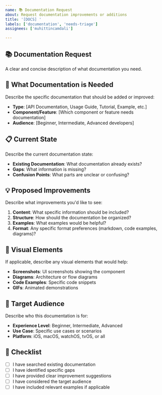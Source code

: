 ```yaml
---
name: 📚 Documentation Request
about: Request documentation improvements or additions
title: '[DOCS] '
labels: ['documentation', 'needs-triage']
assignees: ['muhittincamdali']

---
```


## 📚 Documentation Request

A clear and concise description of what documentation you need.

## 🎯 What Documentation is Needed

Describe the specific documentation that should be added or improved:

- **Type**: [API Documentation, Usage Guide, Tutorial, Example, etc.]
- **Component/Feature**: [Which component or feature needs documentation]
- **Audience**: [Beginner, Intermediate, Advanced developers]

## 📋 Current State

Describe the current documentation state:

- **Existing Documentation**: What documentation already exists?
- **Gaps**: What information is missing?
- **Confusion Points**: What parts are unclear or confusing?

## 💡 Proposed Improvements

Describe what improvements you'd like to see:

1. **Content**: What specific information should be included?
2. **Structure**: How should the documentation be organized?
3. **Examples**: What examples would be helpful?
4. **Format**: Any specific format preferences (markdown, code examples, diagrams)?

## 🎨 Visual Elements

If applicable, describe any visual elements that would help:

- **Screenshots**: UI screenshots showing the component
- **Diagrams**: Architecture or flow diagrams
- **Code Examples**: Specific code snippets
- **GIFs**: Animated demonstrations

## 📱 Target Audience

Describe who this documentation is for:

- **Experience Level**: Beginner, Intermediate, Advanced
- **Use Case**: Specific use cases or scenarios
- **Platform**: iOS, macOS, watchOS, tvOS, or all

## 📝 Checklist

- [ ] I have searched existing documentation
- [ ] I have identified specific gaps
- [ ] I have provided clear improvement suggestions
- [ ] I have considered the target audience
- [ ] I have included relevant examples if applicable
